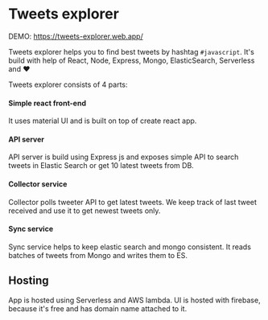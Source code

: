 # Tweets explorer

DEMO:
https://tweets-explorer.web.app/

Tweets explorer helps you to find best tweets by hashtag `#javascript`.
It's build with help of React, Node, Express, Mongo, ElasticSearch, Serverless and ❤️

Tweets explorer consists of 4 parts:

#### Simple react front-end 
It uses material UI and is built on top of create react app.
#### API server
API server is build using Express js and exposes simple API to search tweets in Elastic Search or get 10 latest tweets from DB.
#### Collector service
Collector polls tweeter API to get latest tweets. We keep track of last tweet received and use it to get newest tweets only.  
#### Sync service
Sync service helps to keep elastic search and mongo consistent. It reads batches of tweets from Mongo and writes them to ES.  


## Hosting
App is hosted using Serverless and AWS lambda.
UI is hosted with firebase, because it's free and has domain name attached to it.

 

